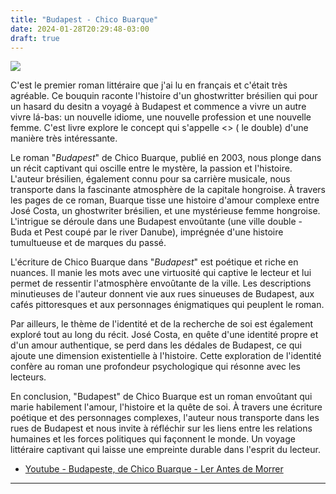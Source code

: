 ```yaml
---
title: "Budapest - Chico Buarque"
date: 2024-01-28T20:29:48-03:00
draft: true
---
```


![](/images/livro-budapest.jpg)

C'est le premier roman littéraire que j'ai lu en français et c'était très agréable. Ce bouquin raconte l'histoire d'un ghostwritter brésilien qui pour un hasard du desitn a voyagé à Budapest et commence a vivre un autre vivre lá-bas: un nouvelle idiome, une nouvelle profession et une nouvelle femme. C'est livre explore le concept qui s'appelle <<Doppelganger>> ( le double) d'une manière très intéressante.

Le roman "*Budapest*" de Chico Buarque, publié en 2003, nous plonge dans un récit captivant qui oscille entre le mystère, la passion et l'histoire. L'auteur brésilien, également connu pour sa carrière musicale, nous transporte dans la fascinante atmosphère de la capitale hongroise. À travers les pages de ce roman, Buarque tisse une histoire d'amour complexe entre José Costa, un ghostwriter brésilien, et une mystérieuse femme hongroise. L'intrigue se déroule dans une Budapest envoûtante (une ville double - Buda et Pest coupé par le river Danube), imprégnée d'une histoire tumultueuse et de marques du passé.

L'écriture de Chico Buarque dans "*Budapest*" est poétique et riche en nuances. Il manie les mots avec une virtuosité qui captive le lecteur et lui permet de ressentir l'atmosphère envoûtante de la ville. Les descriptions minutieuses de l'auteur donnent vie aux rues sinueuses de Budapest, aux cafés pittoresques et aux personnages énigmatiques qui peuplent le roman.

Par ailleurs, le thème de l'identité et de la recherche de soi est également exploré tout au long du récit. José Costa, en quête d'une identité propre et d'un amour authentique, se perd dans les dédales de Budapest, ce qui ajoute une dimension existentielle à l'histoire. Cette exploration de l'identité confère au roman une profondeur psychologique qui résonne avec les lecteurs.

En conclusion, "Budapest" de Chico Buarque est un roman envoûtant qui marie habilement l'amour, l'histoire et la quête de soi. À travers une écriture poétique et des personnages complexes, l'auteur nous transporte dans les rues de Budapest et nous invite à réfléchir sur les liens entre les relations humaines et les forces politiques qui façonnent le monde. Un voyage littéraire captivant qui laisse une empreinte durable dans l'esprit du lecteur.

- [Youtube  - Budapeste, de Chico Buarque - Ler Antes de Morrer](https://www.youtube.com/watch?v=7XdFWCzKYF0) 

---







